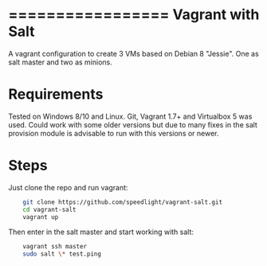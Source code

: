 =================
Vagrant with Salt
=================

A vagrant configuration to create 3 VMs based on Debian 8 "Jessie". One as salt master and two as minions.

Requirements
============

Tested on Windows 8/10 and Linux.
Git, Vagrant 1.7+ and Virtualbox 5 was used. Could work with some older versions but due to many fixes in the salt provision module is advisable to run with this versions or newer.

Steps
=====

Just clone the repo and run vagrant:

``` bash
    git clone https://github.com/speedlight/vagrant-salt.git
    cd vagrant-salt
    vagrant up
```

Then enter in the salt master and start working with salt:

```bash
    vagrant ssh master
    sudo salt \* test.ping
```
